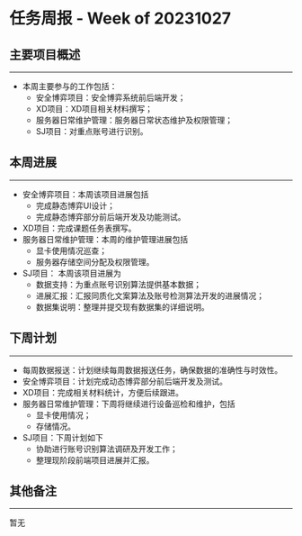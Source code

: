 
# 任务周报 - Week of 20231027


## 主要项目概述
---
- 本周主要参与的工作包括：
	- 安全博弈项目：安全博弈系统前后端开发；
	- XD项目：XD项目相关材料撰写；
	- 服务器日常维护管理：服务器日常状态维护及权限管理；
	- SJ项目：对重点账号进行识别。


## 本周进展
---
- 安全博弈项目：本周该项目进展包括
	- 完成静态博弈UI设计；
	- 完成静态博弈部分前后端开发及功能测试。
- XD项目：完成课题任务表撰写。
- 服务器日常维护管理：本周的维护管理进展包括
	- 显卡使用情况巡查；
	- 服务器存储空间分配及权限管理。
- SJ项目： 本周该项目进展为
	- 数据支持：为重点账号识别算法提供基本数据；
	- 进展汇报：汇报同质化文案算法及账号检测算法开发的进展情况；
	- 数据集说明：整理并提交现有数据集的详细说明。


## 下周计划
---
- 每周数据报送：计划继续每周数据报送任务，确保数据的准确性与时效性。
- 安全博弈项目：计划完成动态博弈部分前后端开发及测试。
- XD项目：完成相关材料统计，方便后续跟进。
- 服务器日常维护管理：下周将继续进行设备巡检和维护，包括
	- 显卡使用情况；
	- 存储情况。
- SJ项目：下周计划如下
	- 协助进行账号识别算法调研及开发工作；
	- 整理现阶段前端项目进展并汇报。


## 其他备注
---
暂无
